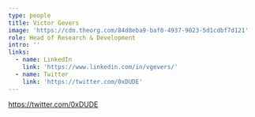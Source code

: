 ```yaml
---
type: people
title: Victor Gevers
image: 'https://cdn.theorg.com/84d8eba9-baf0-4937-9023-5d1cdbf7d121'
role: Head of Research & Development
intro: ''
links:
  - name: LinkedIn
    link: 'https://www.linkedin.com/in/vgevers/'
  - name: Twitter
    link: 'https://twitter.com/0xDUDE'
---
```

https://twitter.com/0xDUDE
